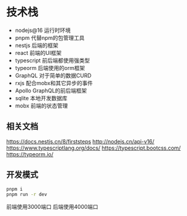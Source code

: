 # 技术栈
- nodejs@16 运行时环境
- pnpm 代替npm的包管理工具
- nestjs 后端的框架
- react 前端的UI框架
- typescript 前后端都使用强类型
- typeorm 后端使用的orm框架
- GraphQL 对于简单的数据CURD
- rxjs 配合mobx和其它异步的事件
- Apollo GraphQL的前后端框架
- sqlite 本地开发数据库
- mobx 前端的状态管理


## 相关文档
https://docs.nestjs.cn/8/firststeps
http://nodejs.cn/api-v16/
https://www.typescriptlang.org/docs/
https://typescript.bootcss.com/
https://typeorm.io/

## 开发模式
```bash
pnpm i
pnpm run -r dev
```

前端使用3000端口
后端使用4000端口


